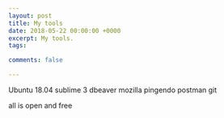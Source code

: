 ```yaml
---
layout: post
title: My tools
date: 2018-05-22 00:00:00 +0000
excerpt: My tools.
tags:

comments: false

---
```

Ubuntu 18.04
sublime 3
dbeaver
mozilla
pingendo
postman
git

all is open and free